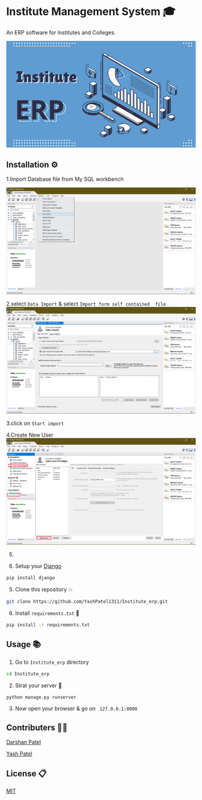 # Institute Management System 🎓

An ERP software for Institutes and Colleges.

<img src="images/Institute.png">


## Installation ⚙️

1.Import Database file from My SQL workbench 

<img src="images/database.png">

2.select ``` Data Import ``` & select ``` Import form self contained  file ```
<img src="images/database2.png">

3.click on ``` Start import ```

4.Create New User
<img src="images/database3.png">

5.

4. Setup your [Django](https://docs.djangoproject.com/en/3.0/topics/install/)
```bash
pip install django
```
5. Clone this repository 💥
```bash
git clone https://github.com/YashPatel1311/Institute_erp.git
```
6. Install ```requirements.txt``` 🎉
```bash
pip install -r requirements.txt
```

## Usage 📚

1. Go to ```Institute_erp``` directory
```bash
cd Institute_erp
```

2. Strat your server 🚀
```bash
python manage.py runserver
```

3. Now open your browser & go on ``` 127.0.0.1:8000```


## Contributers 👨‍💻

[Darshan Patel](https://github.com/darshanpatel44)

[Yash Patel](https://github.com/YashPatel1311)

## License 📋
[MIT](https://choosealicense.com/licenses/mit/)
